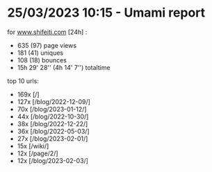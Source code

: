 # 25/03/2023 10:15 - Umami report
for www.shifeiti.com [24h] :

 - 635 (97) page views
 - 181 (41) uniques
 - 108 (18) bounces
 - 15h 29' 28'' (4h 14' 7'') totaltime


top 10 urls:
 - 169x [/]
 - 127x [/blog/2022-12-09/]
 - 70x [/blog/2023-01-12/]
 - 44x [/blog/2022-10-30/]
 - 38x [/blog/2022-12-22/]
 - 36x [/blog/2022-05-03/]
 - 27x [/blog/2023-02-01/]
 - 15x [/wiki/]
 - 12x [/page/2/]
 - 12x [/blog/2023-02-03/]


